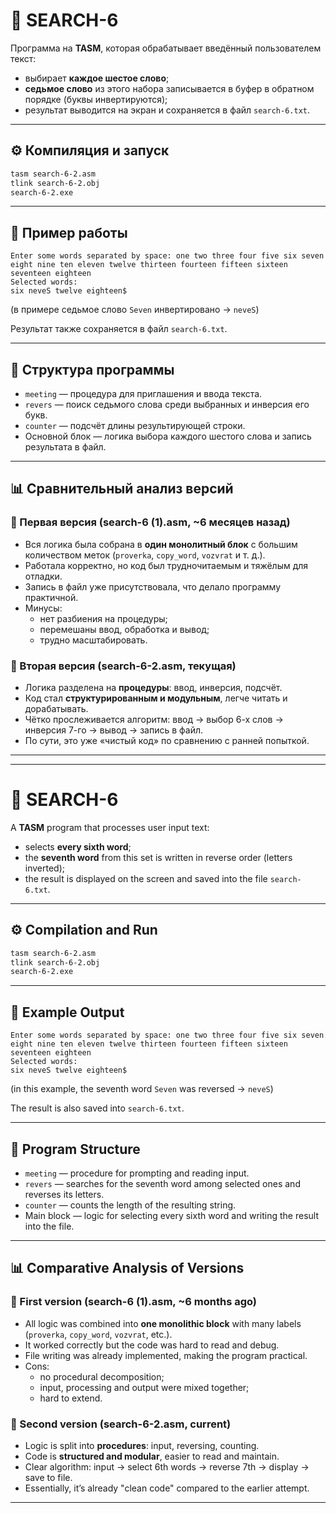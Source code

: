 # 🔎 SEARCH-6  

Программа на **TASM**, которая обрабатывает введённый пользователем текст:  
- выбирает **каждое шестое слово**;  
- **седьмое слово** из этого набора записывается в буфер в обратном порядке (буквы инвертируются);  
- результат выводится на экран и сохраняется в файл `search-6.txt`.  

---

## ⚙️ Компиляция и запуск
```bash
tasm search-6-2.asm
tlink search-6-2.obj
search-6-2.exe
```

---

## 📌 Пример работы
```
Enter some words separated by space: one two three four five six seven eight nine ten eleven twelve thirteen fourteen fifteen sixteen seventeen eighteen
Selected words:
six neveS twelve eighteen$
```

(в примере седьмое слово `Seven` инвертировано → `neveS`)  

Результат также сохраняется в файл `search-6.txt`.  

---

## 📂 Структура программы
- `meeting` — процедура для приглашения и ввода текста.  
- `revers` — поиск седьмого слова среди выбранных и инверсия его букв.  
- `counter` — подсчёт длины результирующей строки.  
- Основной блок — логика выбора каждого шестого слова и запись результата в файл.  

---

## 📊 Сравнительный анализ версий

### 🔸 Первая версия (**search-6 (1).asm**, ~6 месяцев назад)  
- Вся логика была собрана в **один монолитный блок** с большим количеством меток (`proverka`, `copy_word`, `vozvrat` и т. д.).  
- Работала корректно, но код был трудночитаемым и тяжёлым для отладки.  
- Запись в файл уже присутствовала, что делало программу практичной.  
- Минусы:  
  - нет разбиения на процедуры;  
  - перемешаны ввод, обработка и вывод;  
  - трудно масштабировать.  

### 🔹 Вторая версия (**search-6-2.asm**, текущая)  
- Логика разделена на **процедуры**: ввод, инверсия, подсчёт.  
- Код стал **структурированным и модульным**, легче читать и дорабатывать.  
- Чётко прослеживается алгоритм: ввод → выбор 6-х слов → инверсия 7-го → вывод → запись в файл.  
- По сути, это уже «чистый код» по сравнению с ранней попыткой.  

---




---

# 🔎 SEARCH-6  

A **TASM** program that processes user input text:  
- selects **every sixth word**;  
- the **seventh word** from this set is written in reverse order (letters inverted);  
- the result is displayed on the screen and saved into the file `search-6.txt`.  

---

## ⚙️ Compilation and Run
```bash
tasm search-6-2.asm
tlink search-6-2.obj
search-6-2.exe
```

---

## 📌 Example Output
```
Enter some words separated by space: one two three four five six seven eight nine ten eleven twelve thirteen fourteen fifteen sixteen seventeen eighteen
Selected words:
six neveS twelve eighteen$
```

(in this example, the seventh word `Seven` was reversed → `neveS`)  

The result is also saved into `search-6.txt`.  

---

## 📂 Program Structure
- `meeting` — procedure for prompting and reading input.  
- `revers` — searches for the seventh word among selected ones and reverses its letters.  
- `counter` — counts the length of the resulting string.  
- Main block — logic for selecting every sixth word and writing the result into the file.  

---

## 📊 Comparative Analysis of Versions

### 🔸 First version (**search-6 (1).asm**, ~6 months ago)  
- All logic was combined into **one monolithic block** with many labels (`proverka`, `copy_word`, `vozvrat`, etc.).  
- It worked correctly but the code was hard to read and debug.  
- File writing was already implemented, making the program practical.  
- Cons:  
  - no procedural decomposition;  
  - input, processing and output were mixed together;  
  - hard to extend.  

### 🔹 Second version (**search-6-2.asm**, current)  
- Logic is split into **procedures**: input, reversing, counting.  
- Code is **structured and modular**, easier to read and maintain.  
- Clear algorithm: input → select 6th words → reverse 7th → display → save to file.  
- Essentially, it’s already "clean code" compared to the earlier attempt.  

---



